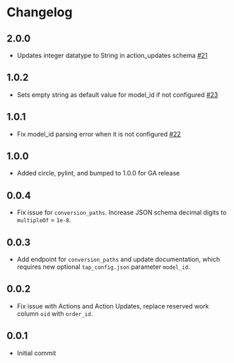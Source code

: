 # Changelog

## 2.0.0
  * Updates integer datatype to String in action_updates schema [#21](hhttps://github.com/singer-io/tap-impact/pull/21)

## 1.0.2
  * Sets empty string as default value for model_id if not configured [#23](https://github.com/singer-io/tap-impact/pull/23)

## 1.0.1
  * Fix model_id parsing error when it is not configured [#22](https://github.com/singer-io/tap-impact/pull/22)

## 1.0.0
  * Added circle, pylint, and bumped to 1.0.0 for GA release

## 0.0.4
  * Fix issue for `conversion_paths`. Increase JSON schema decimal digits to `multipleOf` = `1e-8`.

## 0.0.3
  * Add endpoint for `conversion_paths` and update documentation, which requires new optional `tap_config.json` parameter `model_id`.

## 0.0.2
  * Fix issue with Actions and Action Updates, replace reserved work column `oid` with `order_id`.

## 0.0.1
  * Initial commit
